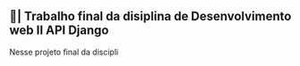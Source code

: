 ## 📑| Trabalho final da disiplina de Desenvolvimento web II API Django

  Nesse projeto final da discipli
 
